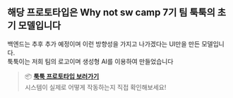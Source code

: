 ## 해당 프로토타입은 Why not sw camp 7기 팀 툭툭의 초기 모델입니다

백엔드는 추후 추가 예정이며 이런 방향성을 가지고 나가겠다는 UI만을 만든 모델입니다.   
툭툭이는 저희 팀의 로고이며 생성형 AI를 이용하여 만들었습니다



> 📦 **[툭툭 프로토타입 보러가기](https://sjun4040.github.io/prototype/)**  
> 시스템이 실제로 어떻게 작동하는지 직접 확인해보세요!
